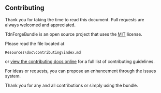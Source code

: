 Contributing
------------
Thank you for taking the time to read this document. Pull requests are always welcomed and appreciated.

TdnForgeBundle is an open source project that uses the [MIT](http://opensource.org/licenses/MIT) license.

Please read the file located at

    Resources\doc\contributing\index.md

or [view the contributing docs online] for a full list of contributing guidelines.

For ideas or requests, you can propose an enhancement through the issues system.

Thank you for any and all contributions or simply using the bundle.

[view the contributing docs online]: https://thedevnetwork.github.io/TdnForgeBundle/contributing/index.md